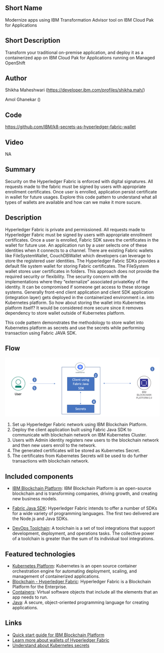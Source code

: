 ## Short Name

Modernize apps using IBM Transformation Advisor tool on IBM Cloud Pak for Applications

## Short Description

Transform your traditional on-premise application, and deploy it as a containerized app on IBM Cloud Pak for Applications running on Managed OpenShift

## Author
Shikha Maheshwari (https://developer.ibm.com/profiles/shikha.mah/)

Amol Ghanekar ()

## Code
https://github.com/IBM/k8-secrets-as-hyperledger-fabric-wallet

## Video
NA

## Summary

Security on the Hyperledger Fabric is enforced with digital signatures. All requests made to the fabric must be signed by users with appropriate enrollment
certificates. Once user is enrolled, application persist certificate in wallet for future usages. Explore this code pattern to understand what all types of wallets are available and how can we make it more sucure.

## Description

Hyperledger Fabric is private and permissioned. All requests made to Hyperledger Fabric must be signed by users with appropriate enrollment certificates. Once a user is enrolled, Fabric SDK saves the certificates in the wallet for future use. An application run by a user selects one of these identities 
when it connects to a channel. There are existing Fabric wallets like FileSystemWallet, CouchDBWallet which developers can leverage to store the registered user identities. The Hyperledger Fabric SDKs provides a default file system wallet for storing Fabric certificates. The FileSystem wallet stores user certificates in folders. This approach does not provide the required security or flexibility.
The security concern with the implementations where they “externalize” associated privateKey of the identity. It can be compromised if someone get access to these storage systems. Generally front-end client application and client SDK application (integration layer) gets deployed in the containerized environment i.e. into Kubernetes platform. 
So how about storing the wallet into Kubernetes platform itself? It would be considered more secure since it removes dependency to store wallet outside of Kubernetes platform.
 
This code pattern demonstrates the methodology to store wallet into Kubernetes platform as secrets and use the secrets while performing transaction using Fabric JAVA SDK.


## Flow

![flow-diagram](./images/flow-diagram.png)

1. Set up Hyperledger Fabric network using IBM Blockchain Platform.
2. Deploy the client application built using Fabric Java SDK to communicate with blockchain network on IBM Kubernetes Cluster.
3. Users with Admin identity registers new users to the blockchain network and then new users enroll to the network.
4. The generated certificates will be stored as Kubernetes Secret. 
5. The certificates from Kubernetes Secrets will be used to do further transactions with blockchain network.


## Included components

* [IBM Blockchain Platform](https://www.ibm.com/in-en/blockchain/platform): IBM Blockchain Platform is an open-source blockchain and is transforming companies, driving growth, and creating new business models.

* [Fabric Java SDK](https://hyperledger-fabric.readthedocs.io/en/release-2.2/fabric-sdks.html): Hyperledger Fabric intends to offer a number of SDKs for a wide variety of programming languages. The first two delivered are the Node.js and Java SDKs.
   
* [DevOps Toolchain](https://www.ibm.com/cloud/architecture/toolchains): A toolchain is a set of tool integrations that support development, deployment, and operations tasks. The collective power of a toolchain is greater than the sum of its individual tool integrations.


## Featured technologies

* [Kubernetes Platform](https://kubernetes.io/docs/home/): Kubernetes is an open source container orchestration engine for automating deployment, scaling, and management of containerized applications.
* [Blockchain - Hyperledger Fabric](https://hyperledger-fabric.readthedocs.io/en/latest/): Hyperledger Fabric is a Blockchain Platform for the Enterprise.
* [Containers](https://www.ibm.com/cloud/learn/containers): Virtual software objects that include all the elements that an app needs to run.
* [Java](https://www.w3schools.com/java/java_intro.asp): A secure, object-oriented programming language for creating applications.

## Links

* [Quick start guide for IBM Blockchain Platform](https://developer.ibm.com/tutorials/quick-start-guide-for-ibm-blockchain-platform/)
* [Learn more about wallets of Hyperledger Fabric](https://hyperledger-fabric.readthedocs.io/en/release-1.4/developapps/wallet.html)
* [Understand about Kubernetes secrets](https://kubernetes.io/docs/concepts/configuration/secret/)
